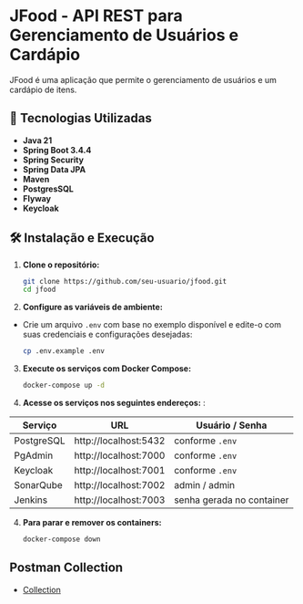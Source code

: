 # JFood - API REST para Gerenciamento de Usuários e Cardápio

JFood é uma aplicação que permite o gerenciamento de usuários e um cardápio de itens.

## 🚀 Tecnologias Utilizadas
- **Java 21**
- **Spring Boot 3.4.4**
- **Spring Security**
- **Spring Data JPA**
- **Maven**
- **PostgresSQL**
- **Flyway**
- **Keycloak**


## 🛠️ Instalação e Execução
1. **Clone o repositório:**
   ```sh
   git clone https://github.com/seu-usuario/jfood.git
   cd jfood
   ```
2. **Configure as variáveis de ambiente:**
- Crie um arquivo `.env` com base no exemplo disponível e edite-o com suas credenciais e configurações desejadas:
   ```sh
   cp .env.example .env
   ```

3. **Execute os serviços com Docker Compose:**
   ```sh
   docker-compose up -d
   ```

3. **Acesse os serviços nos seguintes endereços:** :

| Serviço     | URL                     | Usuário / Senha             |
|-------------|-------------------------|------------------------------|
| PostgreSQL  | http://localhost:5432   | conforme `.env`             |
| PgAdmin     | http://localhost:7000   | conforme `.env`             |
| Keycloak    | http://localhost:7001   | conforme `.env`             |
| SonarQube   | http://localhost:7002   | admin / admin               |
| Jenkins     | http://localhost:7003   | senha gerada no container   |

4. **Para parar e remover os containers:**
   ```sh
   docker-compose down
      ```
   
## Postman Collection
- [Collection](https://documenter.getpostman.com/view/2828428/2sB2cVg2vU)
